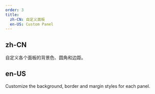 ```yaml
---
order: 3
title:
  zh-CN: 自定义面板
  en-US: Custom Panel
---
```


## zh-CN

自定义各个面板的背景色、圆角和边距。

## en-US

Customize the background, border and margin styles for each panel.


